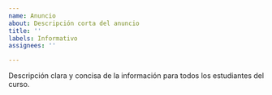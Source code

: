 ```yaml
---
name: Anuncio
about: Descripción corta del anuncio
title: ''
labels: Informativo
assignees: ''

---
```


Descripción clara y concisa de la información para todos los estudiantes del curso.
